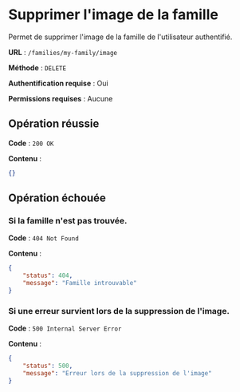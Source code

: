 # Supprimer l'image de la famille

Permet de supprimer l'image de la famille de l'utilisateur authentifié.

**URL** : `/families/my-family/image`

**Méthode** : `DELETE`

**Authentification requise** : Oui

**Permissions requises** : Aucune

## Opération réussie

**Code** : `200 OK`

**Contenu** :

```json
{}
```

## Opération échouée

### Si la famille n'est pas trouvée.

**Code** : `404 Not Found`

**Contenu** :

```json
{
    "status": 404,
    "message": "Famille introuvable"
}
```

### Si une erreur survient lors de la suppression de l'image.

**Code** : `500 Internal Server Error`

**Contenu** :

```json
{
    "status": 500,
    "message": "Erreur lors de la suppression de l'image"
}
```
